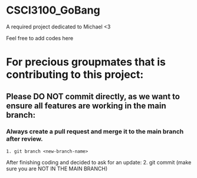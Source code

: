# CSCI3100_GoBang
A required project dedicated to Michael <3

Feel free to add codes here

# For precious groupmates that is contributing to this project:
## Please DO NOT commit directly, as we want to ensure all features are working in the main branch:
### Always create a pull request and merge it to the main branch after review.
    1. git branch <new-branch-name>
After finishing coding and decided to ask for an update:
    2. git commit (make sure you are NOT IN THE MAIN BRANCH)